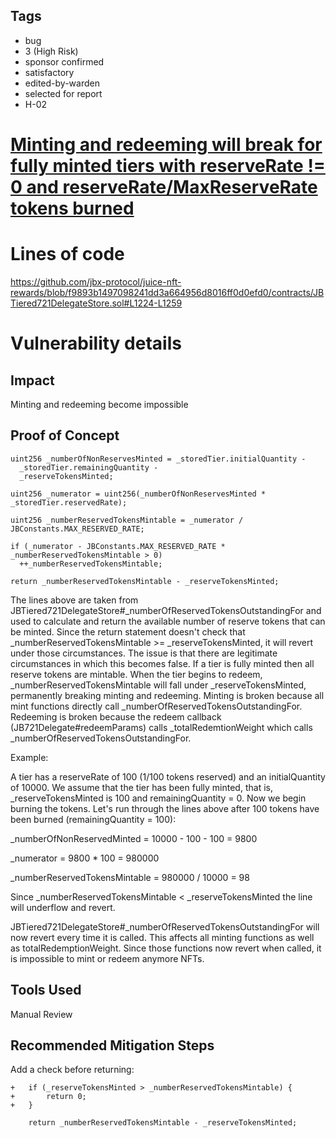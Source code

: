 ## Tags

- bug
- 3 (High Risk)
- sponsor confirmed
- satisfactory
- edited-by-warden
- selected for report
- H-02

# [Minting and redeeming will break for fully minted tiers with reserveRate != 0 and reserveRate/MaxReserveRate tokens burned](https://github.com/code-423n4/2022-10-juicebox-findings/issues/113) 

# Lines of code

https://github.com/jbx-protocol/juice-nft-rewards/blob/f9893b1497098241dd3a664956d8016ff0d0efd0/contracts/JBTiered721DelegateStore.sol#L1224-L1259


# Vulnerability details

## Impact

Minting and redeeming become impossible

## Proof of Concept

    uint256 _numberOfNonReservesMinted = _storedTier.initialQuantity -
      _storedTier.remainingQuantity -
      _reserveTokensMinted;

    uint256 _numerator = uint256(_numberOfNonReservesMinted * _storedTier.reservedRate);

    uint256 _numberReservedTokensMintable = _numerator / JBConstants.MAX_RESERVED_RATE;

    if (_numerator - JBConstants.MAX_RESERVED_RATE * _numberReservedTokensMintable > 0)
      ++_numberReservedTokensMintable;

    return _numberReservedTokensMintable - _reserveTokensMinted;

The lines above are taken from JBTiered721DelegateStore#_numberOfReservedTokensOutstandingFor and used to calculate and return the available number of reserve tokens that can be minted. Since the return statement doesn't check that _numberReservedTokensMintable >= _reserveTokensMinted, it will revert under those circumstances. The issue is that there are legitimate circumstances in which this becomes false. If a tier is fully minted then all reserve tokens are mintable. When the tier begins to redeem, _numberReservedTokensMintable will fall under _reserveTokensMinted, permanently breaking minting and redeeming. Minting is broken because all mint functions directly call _numberOfReservedTokensOutstandingFor. Redeeming is broken because the redeem callback (JB721Delegate#redeemParams) calls _totalRedemtionWeight which calls _numberOfReservedTokensOutstandingFor. 

Example:

A tier has a reserveRate of 100 (1/100 tokens reserved) and an initialQuantity of 10000. We assume that the tier has been fully minted, that is, _reserveTokensMinted is 100 and remainingQuantity = 0. Now we begin burning the tokens. Let's run through the lines above after 100 tokens have been burned (remainingQuantity = 100):

_numberOfNonReservedMinted = 10000 - 100 - 100 = 9800

_numerator = 9800 * 100 = 980000

_numberReservedTokensMintable = 980000 / 10000 = 98

Since _numberReservedTokensMintable < _reserveTokensMinted the line will underflow and revert.

JBTiered721DelegateStore#_numberOfReservedTokensOutstandingFor will now revert every time it is called. This affects all minting functions as well as totalRedemptionWeight. Since those functions now revert when called, it is impossible to mint or redeem anymore NFTs.

## Tools Used

Manual Review

## Recommended Mitigation Steps

Add a check before returning:

    +   if (_reserveTokensMinted > _numberReservedTokensMintable) {
    +       return 0;
    +   }

        return _numberReservedTokensMintable - _reserveTokensMinted;